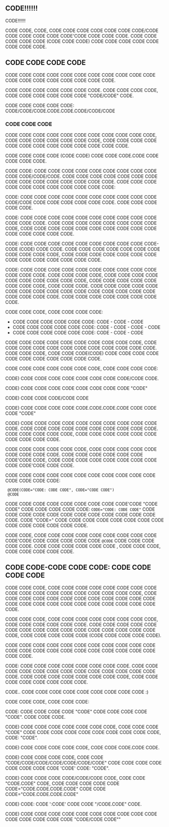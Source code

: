 ## CODE!!!!!!

CODE!!!!!!

CODE CODE, CODE, CODE CODE CODE CODE CODE CODE CODE/CODE CODE CODE CODE CODE CODE'CODE
CODE CODE CODE. CODE CODE CODE CODE CODE (CODE CODE CODE) CODE CODE
CODE CODE CODE CODE CODE CODE.

## CODE CODE CODE CODE

CODE CODE CODE CODE CODE CODE CODE CODE CODE CODE CODE CODE CODE CODE CODE CODE CODE CODE CODE.

CODE CODE CODE CODE CODE CODE CODE.
CODE CODE CODE CODE, CODE CODE CODE CODE CODE CODE "CODE/CODE" CODE.

CODE CODE CODE CODE CODE:
 CODE/CODE/CODE.CODE.CODE.CODE/CODE/CODE

### CODE CODE CODE

CODE CODE CODE CODE CODE CODE CODE CODE CODE CODE CODE, CODE CODE CODE CODE CODE
CODE CODE, CODE CODE CODE CODE CODE CODE CODE CODE CODE CODE CODE CODE CODE.

CODE CODE CODE CODE (CODE CODE) CODE CODE CODE.CODE CODE CODE CODE CODE.

CODE CODE: CODE CODE CODE CODE CODE CODE CODE CODE CODE CODE CODE/CODE/CODE.
CODE CODE CODE CODE CODE CODE CODE CODE CODE CODE CODE CODE CODE CODE CODE.
CODE CODE CODE CODE CODE CODE CODE CODE CODE CODE CODE:

CODE:  	CODE CODE CODE CODE CODE CODE CODE CODE CODE CODE CODE/CODE
            CODE CODE CODE CODE CODE CODE.  CODE CODE CODE CODE CODE.

CODE:    	CODE CODE CODE CODE CODE CODE CODE CODE CODE CODE CODE CODE CODE.
            CODE CODE CODE CODE CODE CODE CODE CODE CODE, CODE CODE CODE CODE CODE CODE CODE
            CODE CODE CODE CODE CODE CODE CODE CODE.

CODE:	    CODE CODE CODE CODE CODE CODE CODE CODE CODE CODE-CODE (CODE) CODE CODE.
            CODE CODE CODE CODE CODE CODE CODE CODE CODE CODE CODE, CODE
            CODE CODE CODE CODE CODE CODE CODE CODE CODE CODE CODE CODE CODE.

CODE:	CODE CODE CODE CODE CODE CODE CODE CODE CODE CODE CODE CODE CODE.
            CODE CODE CODE CODE, CODE CODE CODE CODE CODE CODE CODE CODE CODE CODE,
            CODE CODE CODE CODE CODE CODE CODE CODE, CODE CODE CODE.
            CODE CODE CODE CODE CODE CODE CODE CODE CODE CODE CODE CODE CODE CODE CODE
            CODE CODE CODE CODE CODE.  CODE CODE CODE CODE CODE CODE CODE CODE.

CODE CODE CODE, CODE CODE CODE CODE:

* CODE CODE CODE CODE CODE CODE:    CODE - CODE - CODE
* CODE CODE CODE CODE CODE CODE:     CODE - CODE - CODE - CODE
* CODE CODE CODE CODE CODE CODE:   CODE - CODE - CODE

CODE CODE CODE CODE CODE CODE CODE CODE CODE CODE, CODE CODE CODE CODE CODE CODE CODE
CODE CODE CODE CODE CODE.  CODE CODE CODE, CODE CODE CODE(CODE) CODE CODE CODE CODE CODE
CODE CODE CODE CODE CODE CODE.

CODE CODE CODE CODE CODE CODE CODE, CODE CODE CODE CODE:

 CODE) CODE CODE CODE CODE CODE CODE CODE CODE/CODE CODE.

 CODE) CODE CODE CODE CODE CODE CODE CODE CODE "CODE"

 CODE) CODE CODE  CODE/CODE CODE

 CODE) CODE CODE CODE CODE CODE.CODE.CODE.CODE CODE CODE CODE "CODE"

 CODE) CODE CODE CODE CODE CODE CODE CODE CODE CODE CODE CODE.
    CODE CODE CODE CODE CODE CODE CODE CODE CODE CODE.
    CODE CODE CODE CODE CODE, CODE CODE CODE CODE CODE CODE CODE CODE CODE CODE.

CODE CODE CODE CODE CODE CODE, CODE CODE CODE CODE CODE CODE CODE CODE CODE.
CODE CODE CODE CODE CODE CODE CODE'CODE CODE, CODE CODE CODE CODE CODE CODE CODE CODE
CODE CODE'CODE CODE CODE.

CODE CODE CODE CODE CODE CODE CODE CODE CODE CODE CODE CODE CODE CODE CODE:

```
 @CODE(CODE="CODE: CODE CODE", CODE="CODE CODE")
 @CODE
```

CODE CODE CODE CODE CODE CODE CODE CODE CODE'CODE "CODE CODE" CODE CODE CODE CODE CODE:
 ``CODE="CODE: CODE CODE"``
CODE CODE CODE CODE CODE CODE CODE CODE CODE CODE CODE CODE CODE.
CODE "CODE=" CODE CODE CODE CODE CODE CODE CODE CODE CODE CODE CODE CODE CODE CODE.

CODE CODE, CODE CODE CODE CODE CODE CODE CODE CODE CODE CODE'CODE CODE CODE CODE CODE CODE
  ``@CODE`` CODE CODE CODE CODE CODE.
CODE CODE CODE CODE CODE CODE , CODE CODE CODE, CODE CODE CODE CODE CODE.



## CODE CODE-CODE CODE CODE:  CODE CODE CODE CODE

CODE CODE CODE, CODE CODE CODE CODE CODE CODE CODE CODE CODE CODE CODE CODE CODE CODE
CODE CODE CODE CODE, CODE CODE CODE CODE CODE *CODE* CODE CODE CODE CODE CODE CODE
CODE CODE CODE CODE CODE CODE CODE CODE CODE CODE CODE CODE.

CODE CODE CODE, CODE CODE CODE CODE CODE CODE CODE CODE, CODE CODE CODE CODE CODE CODE.
CODE CODE CODE CODE CODE CODE CODE CODE CODE CODE CODE CODE CODE CODE CODE CODE CODE,
CODE CODE CODE CODE CODE (CODE CODE CODE CODE CODE).

CODE CODE CODE CODE CODE CODE CODE CODE CODE CODE CODE CODE CODE CODE CODE CODE
CODE CODE CODE CODE CODE CODE CODE CODE.

CODE:  CODE CODE CODE CODE CODE CODE CODE CODE.
CODE CODE CODE CODE CODE CODE CODE CODE CODE CODE CODE CODE CODE CODE.
CODE CODE CODE CODE CODE CODE CODE CODE, CODE CODE CODE CODE CODE CODE CODE CODE.
 
CODE.. CODE CODE CODE CODE CODE CODE CODE CODE CODE :)

CODE CODE CODE, CODE CODE CODE:

CODE: CODE CODE CODE CODE "CODE" CODE CODE CODE CODE "CODE".  CODE CODE CODE.

CODE)  CODE CODE CODE CODE CODE CODE CODE, CODE CODE CODE "CODE"
    CODE CODE CODE CODE CODE CODE CODE CODE CODE CODE, CODE: "CODE".

CODE)  CODE CODE CODE CODE CODE, CODE CODE CODE.CODE CODE.

CODE)  CODE CODE CODE CODE, CODE CODE "CODE/CODE/CODE/CODE/CODE/CODE/CODE" CODE
    CODE CODE CODE CODE CODE CODE CODE 'CODE' CODE:  "CODE".

CODE)  CODE CODE CODE CODE/CODE/CODE CODE, CODE CODE "CODE.CODE" CODE, CODE CODE CODE CODE CODE
         CODE="CODE.CODE.CODE.CODE"
    CODE CODE
         CODE="CODE.CODE.CODE.CODE"

CODE)  CODE:    CODE ':CODE' CODE CODE "/CODE.CODE" CODE.
    
CODE)  CODE CODE CODE CODE CODE CODE CODE CODE CODE CODE CODE CODE CODE CODE CODE "CODE/CODE CODE""